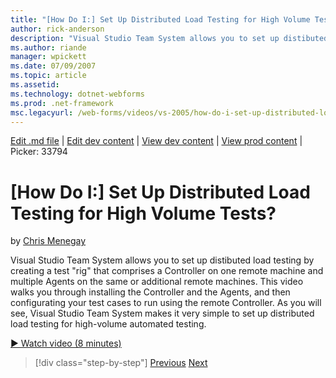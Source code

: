 ```yaml
---
title: "[How Do I:] Set Up Distributed Load Testing for High Volume Tests? | Microsoft Docs"
author: rick-anderson
description: "Visual Studio Team System allows you to set up distibuted load testing by creating a test "rig" that comprises a Controller on one remote machine and multipl..."
ms.author: riande
manager: wpickett
ms.date: 07/09/2007
ms.topic: article
ms.assetid: 
ms.technology: dotnet-webforms
ms.prod: .net-framework
msc.legacyurl: /web-forms/videos/vs-2005/how-do-i-set-up-distributed-load-testing-for-high-volume-tests
---
```

[Edit .md file](C:\Projects\msc\dev\Msc.Www\Web.ASP\App_Data\github\web-forms\videos\vs-2005\how-do-i-set-up-distributed-load-testing-for-high-volume-tests.md) | [Edit dev content](http://www.aspdev.net/umbraco#/content/content/edit/26837) | [View dev content](http://docs.aspdev.net/tutorials/web-forms/videos/vs-2005/how-do-i-set-up-distributed-load-testing-for-high-volume-tests.html) | [View prod content](http://www.asp.net/web-forms/videos/vs-2005/how-do-i-set-up-distributed-load-testing-for-high-volume-tests) | Picker: 33794

[How Do I:] Set Up Distributed Load Testing for High Volume Tests?
====================
by [Chris Menegay](https://twitter.com/CMenegay)

Visual Studio Team System allows you to set up distibuted load testing by creating a test "rig" that comprises a Controller on one remote machine and multiple Agents on the same or additional remote machines. This video walks you through installing the Controller and the Agents, and then configurating your test cases to run using the remote Controller. As you will see, Visual Studio Team System makes it very simple to set up distributed load testing for high-volume automated testing.

[&#9654; Watch video (8 minutes)](https://channel9.msdn.com/Blogs/ASP-NET-Site-Videos/how-do-i-set-up-distributed-load-testing-for-high-volume-tests)

>[!div class="step-by-step"] [Previous](how-do-i-tune-web-application-performance-with-profiling.md) [Next](how-do-i-enforce-coding-standards-with-code-analysis.md)